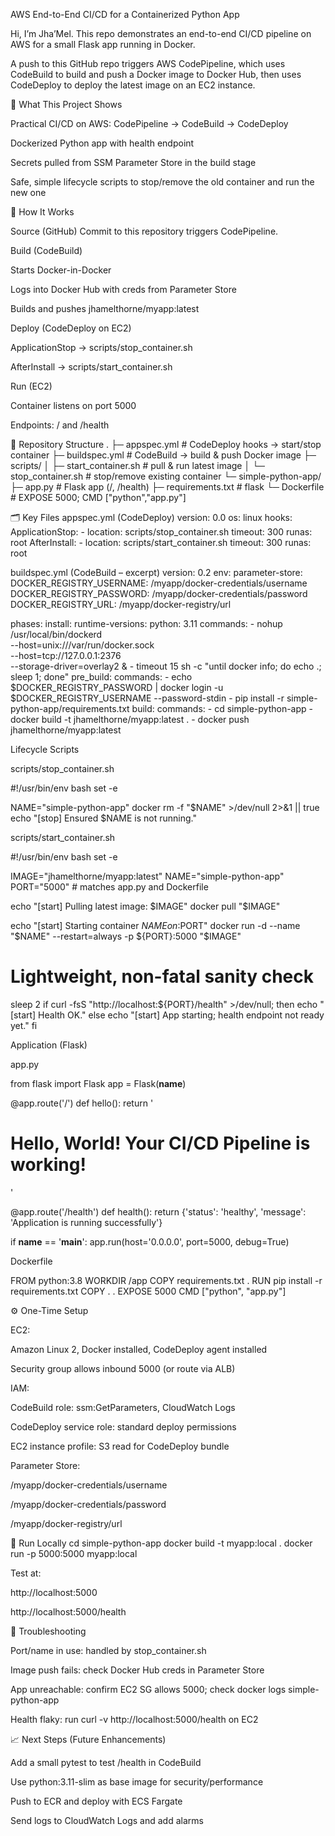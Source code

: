 AWS End-to-End CI/CD for a Containerized Python App

Hi, I’m Jha’Mel. This repo demonstrates an end-to-end CI/CD pipeline on AWS for a small Flask app running in Docker.

A push to this GitHub repo triggers AWS CodePipeline, which uses CodeBuild to build and push a Docker image to Docker Hub, then uses CodeDeploy to deploy the latest image on an EC2 instance.

🚀 What This Project Shows

Practical CI/CD on AWS: CodePipeline → CodeBuild → CodeDeploy

Dockerized Python app with health endpoint

Secrets pulled from SSM Parameter Store in the build stage

Safe, simple lifecycle scripts to stop/remove the old container and run the new one

🔄 How It Works

Source (GitHub)
Commit to this repository triggers CodePipeline.

Build (CodeBuild)

Starts Docker-in-Docker

Logs into Docker Hub with creds from Parameter Store

Builds and pushes jhamelthorne/myapp:latest

Deploy (CodeDeploy on EC2)

ApplicationStop → scripts/stop_container.sh

AfterInstall → scripts/start_container.sh

Run (EC2)

Container listens on port 5000

Endpoints: / and /health

📂 Repository Structure
.
├─ appspec.yml               # CodeDeploy hooks → start/stop container
├─ buildspec.yml             # CodeBuild → build & push Docker image
├─ scripts/
│  ├─ start_container.sh     # pull & run latest image
│  └─ stop_container.sh      # stop/remove existing container
└─ simple-python-app/
   ├─ app.py                 # Flask app (/, /health)
   ├─ requirements.txt       # flask
   └─ Dockerfile             # EXPOSE 5000; CMD ["python","app.py"]

🗂 Key Files
appspec.yml (CodeDeploy)
version: 0.0
os: linux
hooks:
  ApplicationStop:
    - location: scripts/stop_container.sh
      timeout: 300
      runas: root
  AfterInstall:
    - location: scripts/start_container.sh
      timeout: 300
      runas: root

buildspec.yml (CodeBuild – excerpt)
version: 0.2
env:
  parameter-store:
    DOCKER_REGISTRY_USERNAME: /myapp/docker-credentials/username
    DOCKER_REGISTRY_PASSWORD: /myapp/docker-credentials/password
    DOCKER_REGISTRY_URL: /myapp/docker-registry/url

phases:
  install:
    runtime-versions:
      python: 3.11
    commands:
      - nohup /usr/local/bin/dockerd \
        --host=unix:///var/run/docker.sock \
        --host=tcp://127.0.0.1:2376 \
        --storage-driver=overlay2 &
      - timeout 15 sh -c "until docker info; do echo .; sleep 1; done"
  pre_build:
    commands:
      - echo $DOCKER_REGISTRY_PASSWORD | docker login -u $DOCKER_REGISTRY_USERNAME --password-stdin
      - pip install -r simple-python-app/requirements.txt
  build:
    commands:
      - cd simple-python-app
      - docker build -t jhamelthorne/myapp:latest .
      - docker push jhamelthorne/myapp:latest

Lifecycle Scripts

scripts/stop_container.sh

#!/usr/bin/env bash
set -e

NAME="simple-python-app"
docker rm -f "$NAME" >/dev/null 2>&1 || true
echo "[stop] Ensured $NAME is not running."


scripts/start_container.sh

#!/usr/bin/env bash
set -e

IMAGE="jhamelthorne/myapp:latest"
NAME="simple-python-app"
PORT="5000"   # matches app.py and Dockerfile

echo "[start] Pulling latest image: $IMAGE"
docker pull "$IMAGE"

echo "[start] Starting container $NAME on :$PORT"
docker run -d --name "$NAME" --restart=always -p ${PORT}:5000 "$IMAGE"

# Lightweight, non-fatal sanity check
sleep 2
if curl -fsS "http://localhost:${PORT}/health" >/dev/null; then
  echo "[start] Health OK."
else
  echo "[start] App starting; health endpoint not ready yet."
fi

Application (Flask)

app.py

from flask import Flask
app = Flask(__name__)

@app.route('/')
def hello():
    return '<h1>Hello, World! Your CI/CD Pipeline is working!</h1>'

@app.route('/health')
def health():
    return {'status': 'healthy', 'message': 'Application is running successfully'}

if __name__ == '__main__':
    app.run(host='0.0.0.0', port=5000, debug=True)


Dockerfile

FROM python:3.8
WORKDIR /app
COPY requirements.txt .
RUN pip install -r requirements.txt
COPY . .
EXPOSE 5000
CMD ["python", "app.py"]

⚙️ One-Time Setup

EC2:

Amazon Linux 2, Docker installed, CodeDeploy agent installed

Security group allows inbound 5000 (or route via ALB)

IAM:

CodeBuild role: ssm:GetParameters, CloudWatch Logs

CodeDeploy service role: standard deploy permissions

EC2 instance profile: S3 read for CodeDeploy bundle

Parameter Store:

/myapp/docker-credentials/username

/myapp/docker-credentials/password

/myapp/docker-registry/url

🏃 Run Locally
cd simple-python-app
docker build -t myapp:local .
docker run -p 5000:5000 myapp:local


Test at:

http://localhost:5000

http://localhost:5000/health

🔧 Troubleshooting

Port/name in use: handled by stop_container.sh

Image push fails: check Docker Hub creds in Parameter Store

App unreachable: confirm EC2 SG allows 5000; check docker logs simple-python-app

Health flaky: run curl -v http://localhost:5000/health on EC2

📈 Next Steps (Future Enhancements)

Add a small pytest to test /health in CodeBuild

Use python:3.11-slim as base image for security/performance

Push to ECR and deploy with ECS Fargate

Send logs to CloudWatch Logs and add alarms
